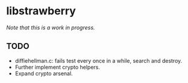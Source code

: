 # libstrawberry
*Note that this is a work in progress.*

## TODO
* diffiehellman.c: fails test every once in a while, search and destroy.
* Further implement crypto helpers.
* Expand crypto arsenal.

